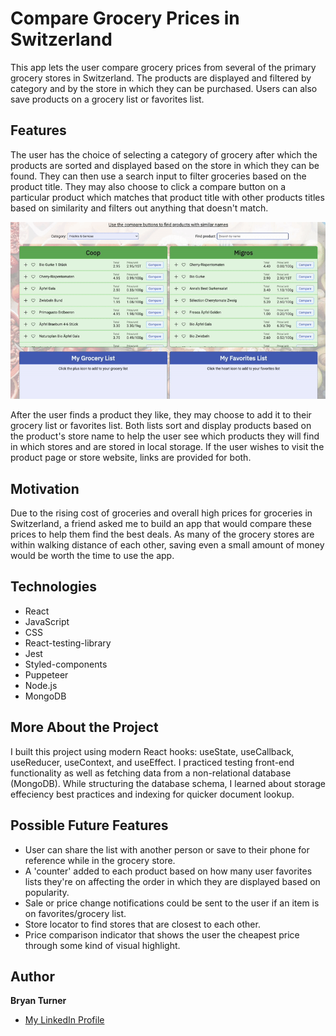 # Compare Grocery Prices in Switzerland

This app lets the user compare grocery prices from several of the primary grocery stores in Switzerland. The products are displayed and filtered by category and by the store in which they can be purchased. Users can also save products on a grocery list or favorites list.

## Features

The user has the choice of selecting a category of grocery after which the products are sorted and displayed based on the store in which they can be found. They can then use a search input to filter groceries based on the product title. They may also choose to click a compare button on a particular product which matches that product title with other products titles based on similarity and filters out anything that doesn't match.

![GIF of search and compare functionality](https://github.com/bryturner/ch-lebensmittel-compare/blob/backup-main/search-compare.gif)

After the user finds a product they like, they may choose to add it to their grocery list or favorites list. Both lists sort and display products based on the product's store name to help the user see which products they will find in which stores and are stored in local storage. If the user wishes to visit the product page or store website, links are provided for both.

## Motivation

Due to the rising cost of groceries and overall high prices for groceries in Switzerland, a friend asked me to build an app that would compare these prices to help them find the best deals. As many of the grocery stores are within walking distance of each other, saving even a small amount of money would be worth the time to use the app.

## Technologies

-  React
-  JavaScript
-  CSS
-  React-testing-library
-  Jest
-  Styled-components
-  Puppeteer
-  Node.js
-  MongoDB

## More About the Project

I built this project using modern React hooks: useState, useCallback, useReducer, useContext, and useEffect. I practiced testing front-end functionality as well as fetching data from a non-relational database (MongoDB). While structuring the database schema, I learned about storage effeciency best practices and indexing for quicker document lookup.

## Possible Future Features

-  User can share the list with another person or save to their phone for reference while in the grocery store.
-  A 'counter' added to each product based on how many user favorites lists they're on affecting the order in which they are displayed based on popularity.
-  Sale or price change notifications could be sent to the user if an item is on favorites/grocery list.
-  Store locator to find stores that are closest to each other.
-  Price comparison indicator that shows the user the cheapest price through some kind of visual highlight.

## Author

**Bryan Turner**

-  [My LinkedIn Profile](https://www.linkedin.com/in/bryanturnerdev/)
